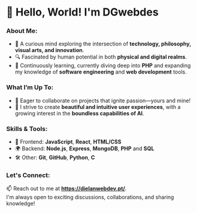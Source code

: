 # 👋 Hello, World! I'm DGwebdes

### About Me:
- 🧠 A curious mind exploring the intersection of **technology, philosophy, visual arts, and innovation**.  
- 🔍 Fascinated by human potential in both **physical and digital realms**.  
- 🚀 Continuously learning, currently diving deep into **PHP** and expanding my knowledge of **software engineering** and **web development** tools.  

### What I’m Up To:
- 🤝 Eager to collaborate on projects that ignite passion—yours and mine!  
- 🎨 I strive to create **beautiful and intuitive user experiences**, with a growing interest in the **boundless capabilities of AI**.  

### Skills & Tools:
- 🌟 Frontend: **JavaScript**, **React**, **HTML/CSS**  
- 🌍 Backend: **Node.js**, **Express**, **MongoDB**, **PHP** and **SQL**  
- 🛠️ Other: **Git**, **GitHub**, **Python**, **C**

### Let's Connect:
📫 Reach out to me at **https://dielanwebdev.pt/**.  
I'm always open to exciting discussions, collaborations, and sharing knowledge!  

<!---
DGwebdes/DGwebdes is a ✨ special ✨ repository because its `README.md` (this file) appears on your GitHub profile.
You can click the Preview link to take a look at your changes.
--->
